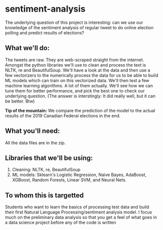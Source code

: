 # sentiment-analysis
The underlying question of this project is interesting: can we use our knowledge of the sentiment analysis of regular tweet to 
do online election polling and predict results of elections?

## What we'll do:
The tweets are raw. They are web-scraped straight from the internet. Amongst the python libraries we'll use to clean and process the text is
NLTK, re and BeautifulSoup. We'll have a look at the data and then use a few vectorizers to the numerically process the data for us to be able to build
ML models which can train on this vectorized data. 
We'll then test a few machine learning algorithms. A lot of them actually. We'll see how we can tune them for better performance, and pick the 
best one to check our underlying question. (The answer is interstingly: It did really well, but it can be better. Btw)

**Tip of the mountain:** We compare the prediction of the model to the actual results of the 2019 Canadian Federal elections in the end.

## What you'll need:
All the data files are in the zip.

## Libraries that we'll be using:
1) Cleaning: NLTK, re, BeautifulSoup
2) ML models: Sklearn's Logistic Regression, Naive Bayes, AdaBoost, XGBoost, Random Forests, Linear SVM, and Neural Nets.

## To whom this is targetted
Students who want to learn the basics of processing test data and build their first Natural Language Processing/sentiment analysis model.
I focus much on the preliminary data analysis so that you get a feel of what goes in a data science project before any of the code is written
